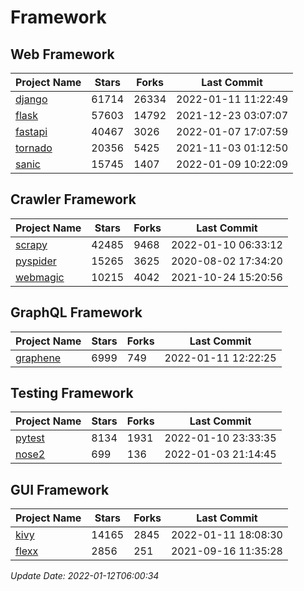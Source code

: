 # Framework

## Web Framework
| Project Name | Stars | Forks | Last Commit |
| ------------ | ----- | ----- | ----------- |
| [django](https://github.com/django/django) | 61714 | 26334 | 2022-01-11 11:22:49 |
| [flask](https://github.com/pallets/flask) | 57603 | 14792 | 2021-12-23 03:07:07 |
| [fastapi](https://github.com/tiangolo/fastapi) | 40467 | 3026 | 2022-01-07 17:07:59 |
| [tornado](https://github.com/tornadoweb/tornado) | 20356 | 5425 | 2021-11-03 01:12:50 |
| [sanic](https://github.com/sanic-org/sanic) | 15745 | 1407 | 2022-01-09 10:22:09 |

## Crawler Framework
| Project Name | Stars | Forks | Last Commit |
| ------------ | ----- | ----- | ----------- |
| [scrapy](https://github.com/scrapy/scrapy) | 42485 | 9468 | 2022-01-10 06:33:12 |
| [pyspider](https://github.com/binux/pyspider) | 15265 | 3625 | 2020-08-02 17:34:20 |
| [webmagic](https://github.com/code4craft/webmagic) | 10215 | 4042 | 2021-10-24 15:20:56 |

## GraphQL Framework
| Project Name | Stars | Forks | Last Commit |
| ------------ | ----- | ----- | ----------- |
| [graphene](https://github.com/graphql-python/graphene) | 6999 | 749 | 2022-01-11 12:22:25 |

## Testing Framework
| Project Name | Stars | Forks | Last Commit |
| ------------ | ----- | ----- | ----------- |
| [pytest](https://github.com/pytest-dev/pytest) | 8134 | 1931 | 2022-01-10 23:33:35 |
| [nose2](https://github.com/nose-devs/nose2) | 699 | 136 | 2022-01-03 21:14:45 |

## GUI Framework
| Project Name | Stars | Forks | Last Commit |
| ------------ | ----- | ----- | ----------- |
| [kivy](https://github.com/kivy/kivy) | 14165 | 2845 | 2022-01-11 18:08:30 |
| [flexx](https://github.com/flexxui/flexx) | 2856 | 251 | 2021-09-16 11:35:28 |

*Update Date: 2022-01-12T06:00:34*